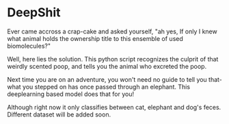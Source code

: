 
# DeepShit
Ever came accross a crap-cake and asked yourself, 
"ah yes, If only I knew what animal holds the ownership title to this ensemble of used biomolecules?"

Well, here lies the solution. This python script recognizes the culprit of that weirdly scented poop, and tells you the animal who excreted the poop. 

Next time you are on an adventure, you won't need no guide to tell you that- what you stepped on has once passed through an elephant. This deeplearning based model does that for you!

Although right now it only classifies between cat, elephant and dog's feces. Different dataset will be added soon.
